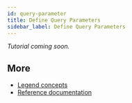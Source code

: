 ```yaml
---
id: query-parameter
title: Define Query Parameters
sidebar_label: Define Query Parameters
---
```


_Tutorial coming soon._

## More
- [Legend concepts](../overview/legend-glossary.md)
- [Reference documentation](../reference/legend-language)